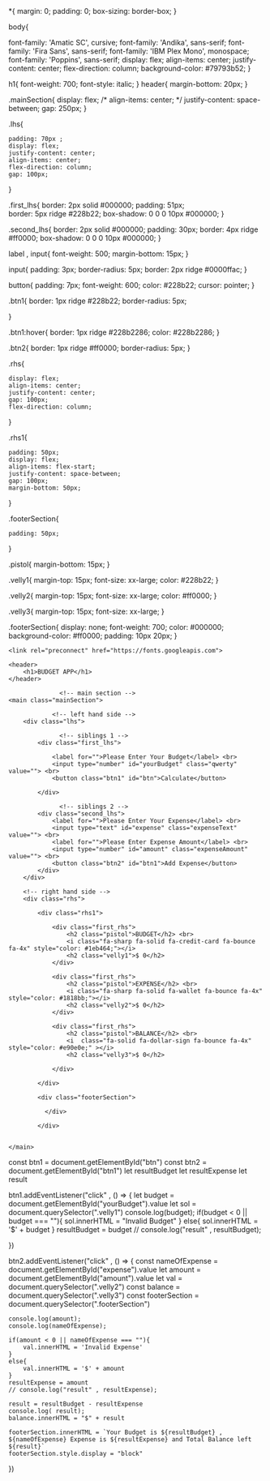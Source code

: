 <!DOCTYPE html>
<html lang="en">
<head>
    <meta charset="UTF-8">
    <meta http-equiv="X-UA-Compatible" content="IE=edge">
    <meta name="viewport" content="width=device-width, initial-scale=1.0">
    <title>Document</title>
    <!-- linking css file -->
*{
    margin: 0;
    padding: 0;
    box-sizing: border-box;
}

body{
    
font-family: 'Amatic SC', cursive;
font-family: 'Andika', sans-serif;
font-family: 'Fira Sans', sans-serif;
font-family: 'IBM Plex Mono', monospace;
font-family: 'Poppins', sans-serif;
display: flex;
align-items: center;
justify-content: center;
flex-direction: column;
background-color: #79793b52;
}

h1{
    font-weight: 700;
    font-style: italic;
}
header{
    margin-bottom: 20px;
}

.mainSection{
    display: flex;
    /* align-items: center; */
    justify-content: space-between;
    gap: 250px;
}

.lhs{

    padding: 70px ;
    display: flex;
    justify-content: center;
    align-items: center;
    flex-direction: column;
    gap: 100px;

}

.first_lhs{
    border: 2px solid #000000;
    padding: 51px;   
    border: 5px ridge #228b22;
    box-shadow:  0 0 0 10px #000000;
}

.second_lhs{
    border: 2px solid #000000;
    padding: 30px;
    border: 4px ridge #ff0000;
    box-shadow:  0 0 0 10px #000000;
}

label , input{
    font-weight: 500;
    margin-bottom: 15px;
}

input{
    padding: 3px;
    border-radius: 5px;
    border: 2px ridge #0000ffac;
}

button{
    padding: 7px;
    font-weight: 600;
    color: #228b22;
    cursor: pointer;
}

.btn1{
    border: 1px ridge #228b22;
    border-radius: 5px;
 
}

.btn1:hover{
    border: 1px ridge #228b2286;
    color: #228b2286;
}

.btn2{
    border: 1px ridge #ff0000;
    border-radius: 5px;
}

.rhs{

    display: flex;
    align-items: center;
    justify-content: center;
    gap: 100px;
    flex-direction: column;
}

.rhs1{
    
    padding: 50px;
    display: flex;
    align-items: flex-start;
    justify-content: space-between;
    gap: 100px;
    margin-bottom: 50px;
}

.footerSection{
   
    padding: 50px;
}

.pistol{
    margin-bottom: 15px;
}

.velly1{
    margin-top: 15px;
    font-size: xx-large;
    color: #228b22;
}

.velly2{
    margin-top: 15px;
    font-size: xx-large;
    color: #ff0000;
}

.velly3{
    margin-top: 15px;
    font-size: xx-large;
}

.footerSection{
    display: none;
    font-weight: 700;
    color: #000000;
    background-color: #ff0000;
    padding: 10px 20px;
}

    <link rel="preconnect" href="https://fonts.googleapis.com">
<link rel="preconnect" href="https://fonts.gstatic.com" crossorigin>
<link href="https://fonts.googleapis.com/css2?family=Amatic+SC:wght@700&family=Andika:ital,wght@1,700&family=Fira+Sans:wght@900&family=IBM+Plex+Mono:wght@500&family=Poppins&display=swap" rel="stylesheet">

<link rel="stylesheet" href="https://cdnjs.cloudflare.com/ajax/libs/font-awesome/6.4.0/css/all.min.css" integrity="sha512-iecdLmaskl7CVkqkXNQ/ZH/XLlvWZOJyj7Yy7tcenmpD1ypASozpmT/E0iPtmFIB46ZmdtAc9eNBvH0H/ZpiBw==" crossorigin="anonymous" referrerpolicy="no-referrer" />
</head>

<body>

    <header>
        <h1>BUDGET APP</h1>
    </header>

                  <!-- main section -->
    <main class="mainSection">

                <!-- left hand side -->
        <div class="lhs">

                  <!-- siblings 1 -->
            <div class="first_lhs">

                <label for="">Please Enter Your Budget</label> <br>
                <input type="number" id="yourBudget" class="qwerty" value=""> <br>
                <button class="btn1" id="btn">Calculate</button>

            </div>

                  <!-- siblings 2 -->
            <div class="second_lhs">
                <label for="">Please Enter Your Expense</label> <br>
                <input type="text" id="expense" class="expenseText" value=""> <br>
                <label for="">Please Enter Expense Amount</label> <br>
                <input type="number" id="amount" class="expenseAmount" value=""> <br>
                <button class="btn2" id="btn1">Add Expense</button>
            </div>
        </div>

        <!-- right hand side -->
        <div class="rhs">

            <div class="rhs1">

                <div class="first_rhs">
                    <h2 class="pistol">BUDGET</h2> <br>
                    <i class="fa-sharp fa-solid fa-credit-card fa-bounce fa-4x" style="color: #1eb464;"></i>
                    <h2 class="velly1">$ 0</h2>
                </div>
    
                <div class="first_rhs">
                    <h2 class="pistol">EXPENSE</h2> <br>
                    <i class="fa-sharp fa-solid fa-wallet fa-bounce fa-4x" style="color: #1818bb;"></i>
                    <h2 class="velly2">$ 0</h2>
                </div>
    
                <div class="first_rhs">
                    <h2 class="pistol">BALANCE</h2> <br>
                    <i  class="fa-solid fa-dollar-sign fa-bounce fa-4x" style="color: #e90e0e;" ></i>
                    <h2 class="velly3">$ 0</h2>
                    
                </div>

            </div>

            <div class="footerSection">
                
              </div>

            </div>

         
    </main>


const btn1 = document.getElementById("btn")
const btn2 = document.getElementById("btn1")
let resultBudget 
let resultExpense 
let result

btn1.addEventListener("click" , () => {
    let budget = document.getElementById("yourBudget").value
    let sol = document.querySelector(".velly1")
    console.log(budget);
    if(budget < 0  || budget === ""){
        sol.innerHTML =  "Invalid Budget"
    }
    else{
        sol.innerHTML = '$' + budget
    }
    resultBudget = budget
    // console.log("result" , resultBudget);

})


btn2.addEventListener("click" , () => {
    const nameOfExpense = document.getElementById("expense").value
    let amount = document.getElementById("amount").value
    let val = document.querySelector(".velly2")
    const balance = document.querySelector(".velly3")
    const footerSection = document.querySelector(".footerSection")

    console.log(amount);
    console.log(nameOfExpense);

    if(amount < 0 || nameOfExpense === ""){
        val.innerHTML = 'Invalid Expense'
    }
    else{
        val.innerHTML = '$' + amount
    }
    resultExpense = amount
    // console.log("result" , resultExpense);

    result = resultBudget - resultExpense
    console.log( result);
    balance.innerHTML = "$" + result

    footerSection.innerHTML = `Your Budget is ${resultBudget} , ${nameOfExpense} Expense is ${resultExpense} and Total Balance left ${result}`
    footerSection.style.display = "block"
})
</body>
</html>
